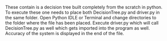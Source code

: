 These contain is a decision tree built completely from the scratch in python.
To execute these one needs to place both DecisionTree.py and driver.py in the same folder.
Open Python IDLE or Terminal and change directories to the folder where the file has been placed. 
Execute driver.py which will call DecisionTree.py as well which gets imported into the program as well.
Accuracy of the system is displayed in the end of the file.